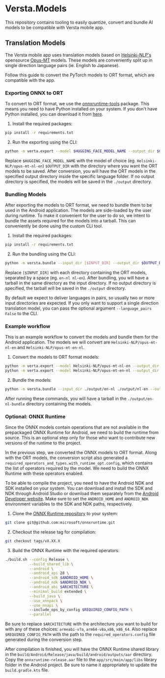 # Versta.Models
This repository contains tooling to easily quantize, convert and bundle AI models to be compatible with Versta mobile app.

## Translation Models
The Versta mobile app uses translation models based on [Helsinki-NLP's](https://huggingface.co/Helsinki-NLP) opensource [Opus-MT](https://github.com/Helsinki-NLP/OPUS-MT) models. These models are conveniently split up in single direction language pairs (ie. English to Japanese).

Follow this guide to convert the PyTorch models to ORT format, which are compatible with the app.

### Exporting ONNX to ORT
To convert to ORT format, we use the [onnxruntime-tools](https://pypi.org/project/onnxruntime-tools/) package. This means you need to have Python installed on your system. If you don't have Python installed, you can download it from [here](https://www.python.org/downloads/).

1. Install the required packages:
```bash
pip install -r requirements.txt
```
2. Run the exporting using the CLI:
```bash
python -m verta.export --model $HUGGING_FACE_MODEL_NAME --output_dir $OUTPUT_DIR
```

Replace `$HUGGING_FACE_MODEL_NAME` with the model of choice (eg. `Helsinki-NLP/opus-mt-nl-en`) `$OUTPUT_DIR` with the directory where you want the ORT models to be saved. After conversion, you will have the ORT models in the specified output directory inside the specific language folder. If no output directory is specified, the models will be saved in the `./output` directory.

### Bundling Models
After exporting the models to ORT format, we need to bundle them to be used in the Android application. The models are side-loaded by the user during runtime. To make it convenient for the user to do so, we intent to bundle the assets required for the models into a tarball. This can conveniently be done using the custom CLI tool.

1. Install the required packages:
```bash
pip install -r requirements.txt
```
2. Run the bundling using the CLI:
```bash
python -m versta.bundle --input_dir [$INPUT_DIR] --output_dir $OUTPUT_DIR
```

Replace `[$INPUT_DIR]` with each directory containing the ORT models, separated by a space (eg. `en-nl nl-en`). After bundling, you will have a tarball in the same directory as the input directory. If no output directory is specified, the tarball will be saved in the `./output` directory.

By default we expect to deliver languages in pairs, so usually two or more input directories are expected. If you only want to support a single direction translation model, you can pass the optional argument `--language_pairs False` to the CLI.

### Example workflow
This is an example workflow to convert the models and bundle them for the Android application. The models we will convert are `Helsinki-NLP/opus-mt-nl-en` and `Helsinki-NLP/opus-mt-en-nl`.

1. Convert the models to ORT format models:
```bash
python -m verta.export --model Helsinki-NLP/opus-mt-nl-en --output_dir ./output
python -m verta.export --model Helsinki-NLP/opus-mt-en-nl --output_dir ./output
```
2. Bundle the models:
```bash
python -m versta.bundle --input_dir ./output/en-nl ./output/nl-en --output_dir ./output
```

After running these commands, you will have a tarball in the `./output/en-nl-bundle` directory containing the models.

### Optional: ONNX Runtime
Since the ONNX models contain operations that are not available in the prepackaged ONNX Runtime for Android, we need to build the runtime from source. This is an optional step only for those who want to contribute new versions of the runtime to the project.

In the previous step, we converted the ONNX models to ORT format. Along with the ORT models, the conversion script also generated a `required_operators_and_types.with_runtime_opt.config`, which contains the list of operators required by the model. We need to build the ONNX Runtime with these operators enabled.

To be able to compile the project, you need to have the Android NDK and SDK installed on your system. You can download and install the SDK and NDK through Android Studio or download them separately from the [Android Developer website](https://developer.android.com/studio). Make sure to set the `ANDROID_HOME` and `ANDROID_NDK` environment variables to the SDK and NDK paths, respectively.

1. Clone the [ONNX Runtime repository](https://github.com/microsoft/onnxruntime) to your system:
```bash
git clone git@github.com:microsoft/onnxruntime.git
```
2. Checkout the release tag for compilation:
```bash
git checkout tags/vX.XX.X
```
3. Build the ONNX Runtime with the required operators:
```bash
./build.sh --config Release \
           --build_shared_lib \
           --android \
           --android_api 28 \
           --android_sdk $ANDROID_HOME \
           --android_ndk $ANDROID_NDK \
           --android_abi $ARCHITECTURE \
           --minimal_build extended \
           --build_java \
           --use_xnnpack \
           --use_nnapi \ 
           --include_ops_by_config $REQUIRED_CONFIG_PATH \
           --parallel
```

Be sure to replace `$ARCHITECTURE` with the architecture you want to build for with any of these choices: `armeabi-v7a`, `arm64-v8a`,`x86`, `x86_64`. Also replace `$REQUIRED_CONFIG_PATH` with the path to the `required_operators.config` file generated during the conversion step.

After compilation is finished, you will have the ONNX Runtime shared library in the `build/Android/Release/java/build/android/outputs/aar` directory. Copy the `onnxruntime-release.aar` file to the `app/src/main/app/libs` library folder in the Android project. Be sure to name it appropriately to update the `build.gradle.kts` file.